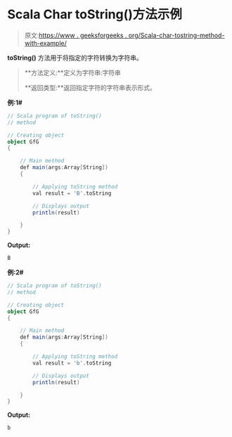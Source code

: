 # Scala Char toString()方法示例

> 原文:[https://www . geeksforgeeks . org/Scala-char-tostring-method-with-example/](https://www.geeksforgeeks.org/scala-char-tostring-method-with-example/)

**toString()** 方法用于将指定的字符转换为字符串。

> **方法定义:**定义为字符串:字符串
> 
> **返回类型:**返回指定字符的字符串表示形式。

**例:1#**

```scala
// Scala program of toString()
// method

// Creating object
object GfG
{ 

    // Main method
    def main(args:Array[String])
    {

        // Applying toString method
        val result = 'B'.toString

        // Displays output
        println(result)

    }
} 
```

**Output:**

```scala
B

```

**例:2#**

```scala
// Scala program of toString()
// method

// Creating object
object GfG
{ 

    // Main method
    def main(args:Array[String])
    {

        // Applying toString method
        val result = 'b'.toString

        // Displays output
        println(result)

    }
} 
```

**Output:**

```scala
b

```